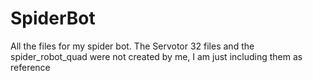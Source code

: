 # SpiderBot
All the files for my spider bot.
The Servotor 32 files and the spider_robot_quad were not created by me, I am just including them as reference
